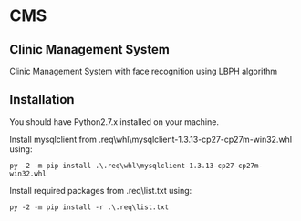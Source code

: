 CMS
===

Clinic Management System
------------------------

Clinic Management System with face recognition using LBPH algorithm

Installation
------------
You should have Python2.7.x installed on your machine. 

Install mysqlclient from .req\whl\mysqlclient-1.3.13-cp27-cp27m-win32.whl using: 

    py -2 -m pip install .\.req\whl\mysqlclient-1.3.13-cp27-cp27m-win32.whl
    
Install required packages from .req\list.txt using:

    py -2 -m pip install -r .\.req\list.txt
